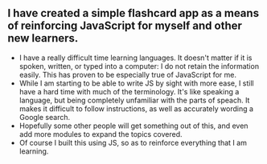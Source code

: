 # <JavaScript Flashcards>

## I have created a simple flashcard app as a means of reinforcing JavaScript for myself and other new learners. 

- I have a really difficult time learning languages. It doesn't matter if it is spoken, written, or typed into a computer: I do not retain the information easily. This has proven to be especially true of JavaScript for me. 
- While I am starting to be able to write JS by sight with more ease, I still have a hard time with much of the terminology. It's like speaking a language, but being completely unfamiliar with the parts of speach. It makes it difficult to follow instructions, as well as accurately wording a Google search.
- Hopefully some other people will get something out of this, and even add more modules to expand the topics covered. 
- Of course I built this using JS, so as to reinforce everything that I am learning.